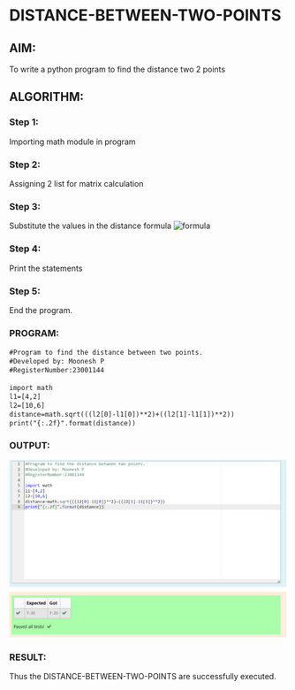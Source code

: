 # DISTANCE-BETWEEN-TWO-POINTS

## AIM:
To write a python program to find the distance two 2 points
## ALGORITHM:
### Step 1:
Importing math module in program
### Step 2:
Assigning 2 list for matrix calculation
### Step 3:
Substitute the values in the distance formula ![formula](/formula.JPG)
### Step 4:
Print the statements
### Step 5:
End the program. 
### PROGRAM:
```
#Program to find the distance between two points.
#Developed by: Moonesh P
#RegisterNumber:23001144

import math
l1=[4,2]
l2=[10,6]
distance=math.sqrt(((l2[0]-l1[0])**2)+((l2[1]-l1[1])**2))
print("{:.2f}".format(distance))
```

### OUTPUT:
![OUTPUT](/distance.png)

### RESULT:
Thus the  DISTANCE-BETWEEN-TWO-POINTS are successfully executed.